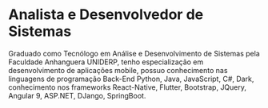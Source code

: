 # Analista e Desenvolvedor de Sistemas


Graduado como Tecnólogo em Análise e Desenvolvimento de Sistemas pela Faculdade Anhanguera UNIDERP, tenho especialização em desenvolvimento de aplicações mobile,
possuo conhecimento nas linguagens de programação Back-End Python, Java, JavaScript, C#, Dark, conhecimento nos frameworks React-Native, Flutter, Bootstrap, JQuery, Angular 9, ASP.NET, DJango, SpringBoot. 



